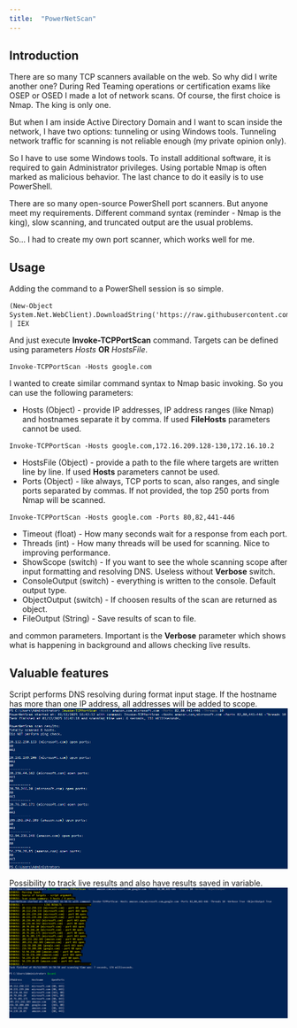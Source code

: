 ```yaml
---
title:  "PowerNetScan"
---
```

## Introduction

There are so many TCP scanners available on the web. So why did I write another one? During Red Teaming operations or certification exams like OSEP or OSED I made a lot of network scans. Of course, the first choice is Nmap. The king is only one.

But when I am inside Active Directory Domain and I want to scan inside the network, I have two options: tunneling or using Windows tools. Tunneling network traffic for scanning is not reliable enough (my private opinion only).

So I have to use some Windows tools. To install additional software, it is required to gain Administrator privileges. Using portable Nmap is often marked as malicious behavior. The last chance to do it easily is to use PowerShell.

There are so many open-source PowerShell port scanners. But anyone meet my requirements. Different command syntax (reminder - Nmap is the king), slow scanning, and truncated output are the usual problems. 

So... I had to create my own port scanner, which works well for me.

## Usage
Adding the command to a PowerShell session is so simple.

```
(New-Object System.Net.WebClient).DownloadString('https://raw.githubusercontent.com/r2alter/PowerNetScan/main/PowerNetScan.ps1') | IEX
```

And just execute **Invoke-TCPPortScan** command. Targets can be defined using parameters *Hosts* **OR** *HostsFile*.

```
Invoke-TCPPortScan -Hosts google.com
```

I wanted to create similar command syntax to Nmap basic invoking. So you can use the following parameters:
- Hosts (Object) - provide IP addresses, IP address ranges (like Nmap) and hostnames separate it by comma. If used **FileHosts** parameters cannot be used.
```
Invoke-TCPPortScan -Hosts google.com,172.16.209.128-130,172.16.10.2
```
- HostsFile (Object) - provide a path to the file where targets are written line by line. If used **Hosts** parameters cannot be used.
- Ports (Object) - like always, TCP ports to scan, also ranges, and single ports separated by commas. If not provided, the top 250 ports from Nmap will be scanned.
```
Invoke-TCPPortScan -Hosts google.com -Ports 80,82,441-446
```
- Timeout (float) - How many seconds wait for a response from each port.
- Threads (int) - How many threads will be used for scanning. Nice to improving performance.
- ShowScope (switch) - If you want to see the whole scanning scope after input formatting and resolving DNS. Useless without **Verbose** switch.
- ConsoleOutput (switch) - everything is written to the console. Default output type.
- ObjectOutput (switch) - If choosen results of the scan are returned as object.
- FileOutput (String) - Save results of scan to file.

and common parameters. Important is the **Verbose** parameter which shows what is happening in background and allows checking live results.

## Valuable features

Script performs DNS resolving during format input stage. If the hostname has more than one IP address, all addresses will be added to scope.
![DNS feature](/assets/images/DNS_feature.png)

Possibility to track live results and also have results saved in variable.
![live results feature](/assets/images/live_results_feature.png)
